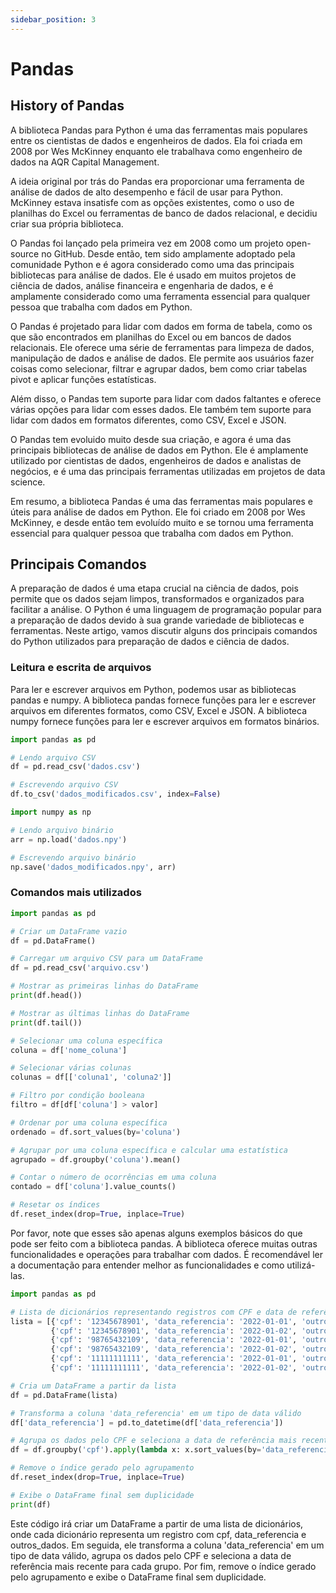 ```yaml
---
sidebar_position: 3
---
```


# Pandas

## History of Pandas

A biblioteca Pandas para Python é uma das ferramentas mais populares entre os cientistas de dados e engenheiros de dados. Ela foi criada em 2008 por Wes McKinney enquanto ele trabalhava como engenheiro de dados na AQR Capital Management.

A ideia original por trás do Pandas era proporcionar uma ferramenta de análise de dados de alto desempenho e fácil de usar para Python. McKinney estava insatisfe com as opções existentes, como o uso de planilhas do Excel ou ferramentas de banco de dados relacional, e decidiu criar sua própria biblioteca.

O Pandas foi lançado pela primeira vez em 2008 como um projeto open-source no GitHub. Desde então, tem sido amplamente adoptado pela comunidade Python e é agora considerado como uma das principais bibliotecas para análise de dados. Ele é usado em muitos projetos de ciência de dados, análise financeira e engenharia de dados, e é amplamente considerado como uma ferramenta essencial para qualquer pessoa que trabalha com dados em Python.

O Pandas é projetado para lidar com dados em forma de tabela, como os que são encontrados em planilhas do Excel ou em bancos de dados relacionais. Ele oferece uma série de ferramentas para limpeza de dados, manipulação de dados e análise de dados. Ele permite aos usuários fazer coisas como selecionar, filtrar e agrupar dados, bem como criar tabelas pivot e aplicar funções estatísticas.

Além disso, o Pandas tem suporte para lidar com dados faltantes e oferece várias opções para lidar com esses dados. Ele também tem suporte para lidar com dados em formatos diferentes, como CSV, Excel e JSON.

O Pandas tem evoluido muito desde sua criação, e agora é uma das principais bibliotecas de análise de dados em Python. Ele é amplamente utilizado por cientistas de dados, engenheiros de dados e analistas de negócios, e é uma das principais ferramentas utilizadas em projetos de data science.

Em resumo, a biblioteca Pandas é uma das ferramentas mais populares e úteis para análise de dados em Python. Ele foi criado em 2008 por Wes McKinney, e desde então tem evoluído muito e se tornou uma ferramenta essencial para qualquer pessoa que trabalha com dados em Python.

## Principais Comandos

A preparação de dados é uma etapa crucial na ciência de dados, pois permite que os dados sejam limpos, transformados e organizados para facilitar a análise. O Python é uma linguagem de programação popular para a preparação de dados devido à sua grande variedade de bibliotecas e ferramentas. Neste artigo, vamos discutir alguns dos principais comandos do Python utilizados para preparação de dados e ciência de dados.

### Leitura e escrita de arquivos
Para ler e escrever arquivos em Python, podemos usar as bibliotecas pandas e numpy. A biblioteca pandas fornece funções para ler e escrever arquivos em diferentes formatos, como CSV, Excel e JSON. A biblioteca numpy fornece funções para ler e escrever arquivos em formatos binários.

```python title="Reading and Writing a .csv File"
import pandas as pd

# Lendo arquivo CSV
df = pd.read_csv('dados.csv')

# Escrevendo arquivo CSV
df.to_csv('dados_modificados.csv', index=False)
```

```python title="Read and Write Binary File"
import numpy as np

# Lendo arquivo binário
arr = np.load('dados.npy')

# Escrevendo arquivo binário
np.save('dados_modificados.npy', arr)

```

### Comandos mais utilizados

```python title="Comandos pandas mais utilizados"
import pandas as pd

# Criar um DataFrame vazio
df = pd.DataFrame()

# Carregar um arquivo CSV para um DataFrame
df = pd.read_csv('arquivo.csv')

# Mostrar as primeiras linhas do DataFrame
print(df.head())

# Mostrar as últimas linhas do DataFrame
print(df.tail())

# Selecionar uma coluna específica
coluna = df['nome_coluna']

# Selecionar várias colunas
colunas = df[['coluna1', 'coluna2']]

# Filtro por condição booleana
filtro = df[df['coluna'] > valor]

# Ordenar por uma coluna específica
ordenado = df.sort_values(by='coluna')

# Agrupar por uma coluna específica e calcular uma estatística
agrupado = df.groupby('coluna').mean()

# Contar o número de ocorrências em uma coluna
contado = df['coluna'].value_counts()

# Resetar os índices
df.reset_index(drop=True, inplace=True)
```

Por favor, note que esses são apenas alguns exemplos básicos do que pode ser feito com a biblioteca pandas. A biblioteca oferece muitas outras funcionalidades e operações para trabalhar com dados. É recomendável ler a documentação para entender melhor as funcionalidades e como utilizá-las.

```python title="Comandos pandas mais utilizados"
import pandas as pd

# Lista de dicionários representando registros com CPF e data de referência
lista = [{'cpf': '12345678901', 'data_referencia': '2022-01-01', 'outros_dados': 'dado1'},
         {'cpf': '12345678901', 'data_referencia': '2022-01-02', 'outros_dados': 'dado2'},
         {'cpf': '98765432109', 'data_referencia': '2022-01-01', 'outros_dados': 'dado3'},
         {'cpf': '98765432109', 'data_referencia': '2022-01-02', 'outros_dados': 'dado4'},
         {'cpf': '11111111111', 'data_referencia': '2022-01-01', 'outros_dados': 'dado5'},
         {'cpf': '11111111111', 'data_referencia': '2022-01-02', 'outros_dados': 'dado6'}]

# Cria um DataFrame a partir da lista
df = pd.DataFrame(lista)

# Transforma a coluna 'data_referencia' em um tipo de data válido
df['data_referencia'] = pd.to_datetime(df['data_referencia'])

# Agrupa os dados pelo CPF e seleciona a data de referência mais recente
df = df.groupby('cpf').apply(lambda x: x.sort_values(by='data_referencia', ascending=False).head(1))

# Remove o índice gerado pelo agrupamento
df.reset_index(drop=True, inplace=True)

# Exibe o DataFrame final sem duplicidade
print(df)
```

Este código irá criar um DataFrame a partir de uma lista de dicionários, onde cada dicionário representa um registro com cpf, data_referencia e outros_dados. Em seguida, ele transforma a coluna 'data_referencia' em um tipo de data válido, agrupa os dados pelo CPF e seleciona a data de referência mais recente para cada grupo. Por fim, remove o índice gerado pelo agrupamento e exibe o DataFrame final sem duplicidade.

